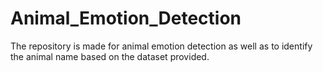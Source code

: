 # Animal_Emotion_Detection
The repository is made for animal emotion detection as well as to identify the animal name based on the dataset provided.
